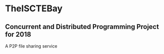# TheISCTEBay
## Concurrent and Distributed Programming Project for 2018

A P2P file sharing service 
